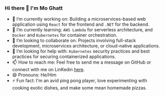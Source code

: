 ### Hi there 👋 I'm Mo Ghatt



- 🔭 I’m currently working on: Building a microservices-based web application using `React` for the frontend and `.NET` for the backend.
- 🌱 I’m currently learning: `AWS Lambda` for serverless architecture, and `Docker` and `Kubernetes` for container orchestration.
- 👯 I’m looking to collaborate on: Projects involving full-stack development, microservices architecture, or cloud-native applications.
- 🤔 I’m looking for help with: `Kubernetes` security practices and best practices for securing containerized applications.
- 📫 How to reach me: Feel free to send me a message on GitHub or connect with me on LinKedin [here](https://www.linkedin.com/in/mo-ghatt).
- 😄 Pronouns: He/Him
- ⚡ Fun fact: I'm an avid ping pong player, love experimenting with cooking exotic dishes, and make some mean homemade pizzas.


